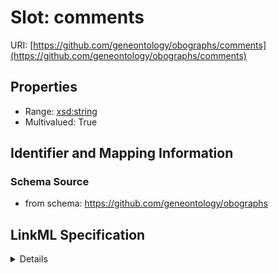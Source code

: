 # Slot: comments

URI: [https://github.com/geneontology/obographs/comments](https://github.com/geneontology/obographs/comments)



<!-- no inheritance hierarchy -->




## Properties

* Range: [xsd:string](http://www.w3.org/2001/XMLSchema#string)
* Multivalued: True







## Identifier and Mapping Information







### Schema Source


* from schema: https://github.com/geneontology/obographs




## LinkML Specification

<details>
```yaml
name: comments
from_schema: https://github.com/geneontology/obographs
rank: 1000
multivalued: true
alias: comments
domain_of:
- Meta
range: string

```
</details>